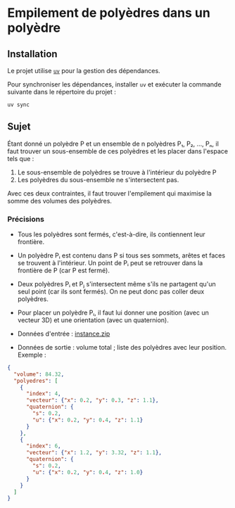 # Empilement de polyèdres dans un polyèdre

## Installation
Le projet utilise [`uv`](https://docs.astral.sh/uv/) pour la gestion des dépendances.

Pour synchroniser les dépendances, installer `uv` et exécuter la commande suivante dans le répertoire du projet :
```bash
uv sync
```

## Sujet

Étant donné un polyèdre P et un ensemble de n polyèdres P₁, P₂, …, Pₙ, il faut trouver un sous-ensemble de ces polyèdres et les placer dans l'espace tels que :

1. Le sous-ensemble de polyèdres se trouve à l'intérieur du polyèdre P
2. Les polyèdres du sous-ensemble ne s'intersectent pas.

Avec ces deux contraintes, il faut trouver l'empilement qui maximise la somme des volumes des polyèdres.

### Précisions

- Tous les polyèdres sont fermés, c'est-à-dire, ils contiennent leur frontière.

- Un polyèdre Pᵢ est contenu dans P si tous ses sommets, arêtes et faces se trouvent à l'intérieur. Un point de Pᵢ peut se retrouver dans la frontière de P (car P est fermé).

- Deux polyèdres Pᵢ et Pⱼ s'intersectent même s'ils ne partagent qu'un seul point (car ils sont fermés). On ne peut donc pas coller deux polyèdres.

- Pour placer un polyèdre Pᵢ, il faut lui donner une position (avec un vecteur 3D) et une orientation (avec un quaternion).

- Données d'entrée : [instance.zip](instance.json)

- Données de sortie : volume total ; liste des polyèdres avec leur position. Exemple :
```json
{
  "volume": 84.32,
  "polyedres": [
    {
      "index": 4,
      "vecteur": {"x": 0.2, "y": 0.3, "z": 1.1},
      "quaternion": {
        "s": 0.2, 
        "u": {"x": 0.2, "y": 0.4, "z": 1.1}
      }
    },
    {
      "index": 6,
      "vecteur": {"x": 1.2, "y": 3.32, "z": 1.1},
      "quaternion": {
        "s": 0.2, 
        "u": {"x": 0.2, "y": 0.4, "z": 1.0}
      }
    }
  ]
}